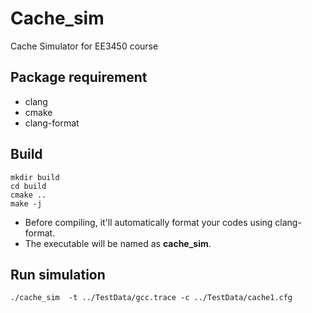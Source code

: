 # Cache_sim

Cache Simulator for EE3450 course

## Package requirement

* clang
* cmake
* clang-format

## Build

``` shell
mkdir build
cd build
cmake ..
make -j
```

* Before compiling, it'll automatically format your codes using clang-format.
* The executable will be named as **cache_sim**.

## Run simulation

```shell
./cache_sim  -t ../TestData/gcc.trace -c ../TestData/cache1.cfg
```
